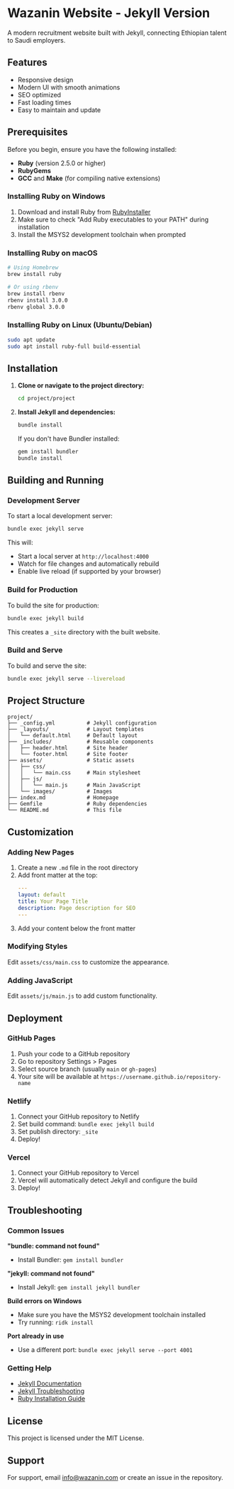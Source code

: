 # Wazanin Website - Jekyll Version

A modern recruitment website built with Jekyll, connecting Ethiopian talent to Saudi employers.

## Features

- Responsive design
- Modern UI with smooth animations
- SEO optimized
- Fast loading times
- Easy to maintain and update

## Prerequisites

Before you begin, ensure you have the following installed:

- **Ruby** (version 2.5.0 or higher)
- **RubyGems**
- **GCC** and **Make** (for compiling native extensions)

### Installing Ruby on Windows

1. Download and install Ruby from [RubyInstaller](https://rubyinstaller.org/)
2. Make sure to check "Add Ruby executables to your PATH" during installation
3. Install the MSYS2 development toolchain when prompted

### Installing Ruby on macOS

```bash
# Using Homebrew
brew install ruby

# Or using rbenv
brew install rbenv
rbenv install 3.0.0
rbenv global 3.0.0
```

### Installing Ruby on Linux (Ubuntu/Debian)

```bash
sudo apt update
sudo apt install ruby-full build-essential
```

## Installation

1. **Clone or navigate to the project directory:**
   ```bash
   cd project/project
   ```

2. **Install Jekyll and dependencies:**
   ```bash
   bundle install
   ```

   If you don't have Bundler installed:
   ```bash
   gem install bundler
   bundle install
   ```

## Building and Running

### Development Server

To start a local development server:

```bash
bundle exec jekyll serve
```

This will:
- Start a local server at `http://localhost:4000`
- Watch for file changes and automatically rebuild
- Enable live reload (if supported by your browser)

### Build for Production

To build the site for production:

```bash
bundle exec jekyll build
```

This creates a `_site` directory with the built website.

### Build and Serve

To build and serve the site:

```bash
bundle exec jekyll serve --livereload
```

## Project Structure

```
project/
├── _config.yml          # Jekyll configuration
├── _layouts/            # Layout templates
│   └── default.html     # Default layout
├── _includes/           # Reusable components
│   ├── header.html      # Site header
│   └── footer.html      # Site footer
├── assets/              # Static assets
│   ├── css/
│   │   └── main.css     # Main stylesheet
│   ├── js/
│   │   └── main.js      # Main JavaScript
│   └── images/          # Images
├── index.md             # Homepage
├── Gemfile              # Ruby dependencies
└── README.md            # This file
```

## Customization

### Adding New Pages

1. Create a new `.md` file in the root directory
2. Add front matter at the top:
   ```yaml
   ---
   layout: default
   title: Your Page Title
   description: Page description for SEO
   ---
   ```
3. Add your content below the front matter

### Modifying Styles

Edit `assets/css/main.css` to customize the appearance.

### Adding JavaScript

Edit `assets/js/main.js` to add custom functionality.

## Deployment

### GitHub Pages

1. Push your code to a GitHub repository
2. Go to repository Settings > Pages
3. Select source branch (usually `main` or `gh-pages`)
4. Your site will be available at `https://username.github.io/repository-name`

### Netlify

1. Connect your GitHub repository to Netlify
2. Set build command: `bundle exec jekyll build`
3. Set publish directory: `_site`
4. Deploy!

### Vercel

1. Connect your GitHub repository to Vercel
2. Vercel will automatically detect Jekyll and configure the build
3. Deploy!

## Troubleshooting

### Common Issues

**"bundle: command not found"**
- Install Bundler: `gem install bundler`

**"jekyll: command not found"**
- Install Jekyll: `gem install jekyll bundler`

**Build errors on Windows**
- Make sure you have the MSYS2 development toolchain installed
- Try running: `ridk install`

**Port already in use**
- Use a different port: `bundle exec jekyll serve --port 4001`

### Getting Help

- [Jekyll Documentation](https://jekyllrb.com/docs/)
- [Jekyll Troubleshooting](https://jekyllrb.com/docs/troubleshooting/)
- [Ruby Installation Guide](https://www.ruby-lang.org/en/documentation/installation/)

## License

This project is licensed under the MIT License.

## Support

For support, email info@wazanin.com or create an issue in the repository.